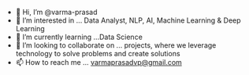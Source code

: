 - 👋 Hi, I’m @varma-prasad
- 👀 I’m interested in ... Data Analyst, NLP, AI, Machine Learning & Deep Learning
- 🌱 I’m currently learning ...Data Science 
- 💞️ I’m looking to collaborate on ... projects, where we leverage technology to solve problems and create solutions 
- 📫 How to reach me ... varmaprasadvp@gmail.com

<!---
varma-prasad/varma-prasad is a ✨ special ✨ repository because its `README.md` (this file) appears on your GitHub profile.
You can click the Preview link to take a look at your changes.
--->
